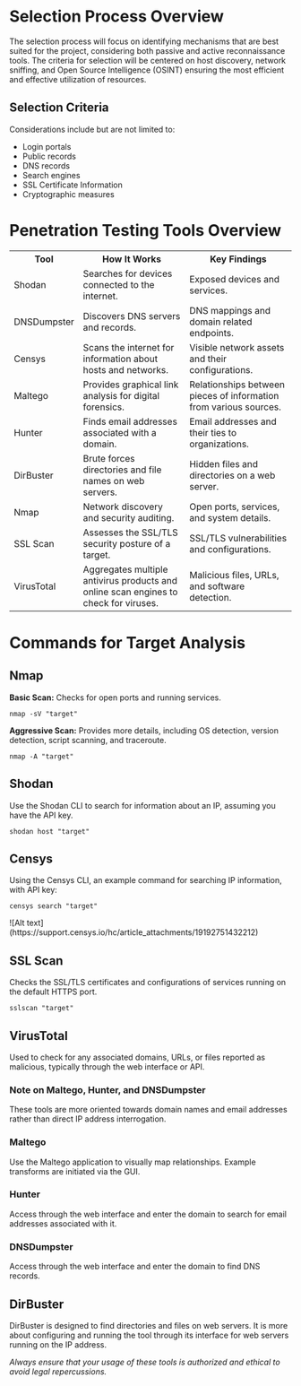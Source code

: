 <h1>Selection Process Overview</h1>
    <p>The selection process will focus on identifying mechanisms that are best suited for the project, considering both passive and active reconnaissance tools. The criteria for selection will be centered on host discovery, network sniffing, and Open Source Intelligence (OSINT) ensuring the most efficient and effective utilization of resources.</p>
    <h2>Selection Criteria</h2>
    <p>Considerations include but are not limited to:</p>
    <ul>
        <li>Login portals</li>
        <li>Public records</li>
        <li>DNS records</li>
        <li>Search engines</li>
        <li>SSL Certificate Information</li>
        <li>Cryptographic measures</li>
    </ul>
     <h1>Penetration Testing Tools Overview</h1>
    <table>
        <tr>
            <th>Tool</th>
            <th>How It Works</th>
            <th>Key Findings</th>
        </tr>
        <tr>
            <td>Shodan</td>
            <td>Searches for devices connected to the internet.</td>
            <td>Exposed devices and services.</td>
        </tr>
        <tr>
            <td>DNSDumpster</td>
            <td>Discovers DNS servers and records.</td>
            <td>DNS mappings and domain related endpoints.</td>
        </tr>
        <tr>
            <td>Censys</td>
            <td>Scans the internet for information about hosts and networks.</td>
            <td>Visible network assets and their configurations.</td>
        </tr>
        <tr>
            <td>Maltego</td>
            <td>Provides graphical link analysis for digital forensics.</td>
            <td>Relationships between pieces of information from various sources.</td>
        </tr>
        <tr>
            <td>Hunter</td>
            <td>Finds email addresses associated with a domain.</td>
            <td>Email addresses and their ties to organizations.</td>
        </tr>
        <tr>
            <td>DirBuster</td>
            <td>Brute forces directories and file names on web servers.</td>
            <td>Hidden files and directories on a web server.</td>
        </tr>
        <tr>
            <td>Nmap</td>
            <td>Network discovery and security auditing.</td>
            <td>Open ports, services, and system details.</td>
        </tr>
        <tr>
            <td>SSL Scan</td>
            <td>Assesses the SSL/TLS security posture of a target.</td>
            <td>SSL/TLS vulnerabilities and configurations.</td>
        </tr>
        <tr>
            <td>VirusTotal</td>
            <td>Aggregates multiple antivirus products and online scan engines to check for viruses.</td>
            <td>Malicious files, URLs, and software detection.</td>
        </tr>
    </table>
     <h1>Commands for Target Analysis</h1>
    <h2>Nmap</h2>
    <p><strong>Basic Scan:</strong> Checks for open ports and running services.</p>
    <code>nmap -sV "target"</code>
    <p><strong>Aggressive Scan:</strong> Provides more details, including OS detection, version detection, script scanning, and traceroute.</p>
    <code>nmap -A "target"</code>
    <h2>Shodan</h2>
    <p>Use the Shodan CLI to search for information about an IP, assuming you have the API key.</p>
    <code>shodan host "target"</code>
    <h2>Censys</h2>
    <p>Using the Censys CLI, an example command for searching IP information, with API key:</p>
    <code>censys search "target"</code>
    <p>![Alt text](https://support.censys.io/hc/article_attachments/19192751432212)</p>
    <h2>SSL Scan</h2>
    <p>Checks the SSL/TLS certificates and configurations of services running on the default HTTPS port.</p>
    <code>sslscan "target"</code>
    <h2>VirusTotal</h2>
    <p>Used to check for any associated domains, URLs, or files reported as malicious, typically through the web interface or API.</p>
    <h3>Note on Maltego, Hunter, and DNSDumpster</h3>
    <p>These tools are more oriented towards domain names and email addresses rather than direct IP address interrogation.</p>
    <h3>Maltego</h3>
    <p>Use the Maltego application to visually map relationships. Example transforms are initiated via the GUI.</p>
    <h3>Hunter</h3>
    <p>Access through the web interface and enter the domain to search for email addresses associated with it.</p>
    <h3>DNSDumpster</h3>
    <p>Access through the web interface and enter the domain to find DNS records.</p>
    <h2>DirBuster</h2>
    <p>DirBuster is designed to find directories and files on web servers. It is more about configuring and running the tool through its interface for web servers running on the IP address.</p>
    <p><em>Always ensure that your usage of these tools is authorized and ethical to avoid legal repercussions.</em></p>

    
